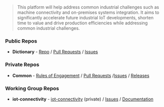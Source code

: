  > This platform will help address common industrial challenges such as machine connectivity and on-premises systems integration. It aims to significantly accelerate future industrial IoT developments, shorten time to value and drive production efficiencies while addressing common industrial challenges.
 
### Public Repos
 * **Dictionary** -
 [Repo]() / [Pull Requests]() / [Issues]() 
 
### Private Repos
 * **Common** - 
 [Rules of Engagement](https://github.com/OpenManufacturingPlatform/rules-of-engagement) / [Pull Requests]() /[Issues](https://github.com/OpenManufacturingPlatform/rules-of-engagement/issues) / [Releases](https://github.com/OpenManufacturingPlatform/rules-of-engagement/releases)
 
### Working Group Repos
 * **iot-connectivity** -
 [iot-connectivity]() (private) / [Issues]() / [Documentation]()
 
 
  
 
